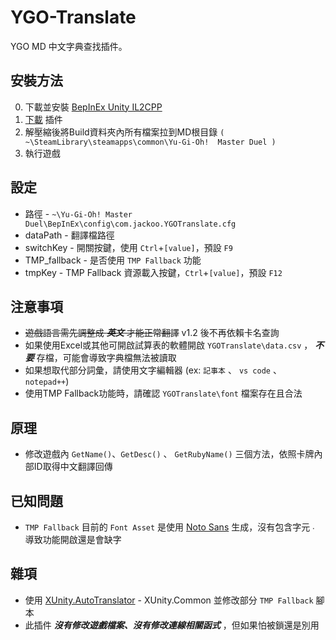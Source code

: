 # YGO-Translate
YGO MD 中文字典查找插件。

## 安裝方法
0. 下載並安裝 [BepInEx Unity IL2CPP](https://builds.bepinex.dev/projects/bepinex_be)
1. [下載](https://github.com/JacKooDesu/YGO-Translate/releases) 插件
2. 解壓縮後將Build資料夾內所有檔案拉到MD根目錄 `( ~\SteamLibrary\steamapps\common\Yu-Gi-Oh!  Master Duel )`
3. 執行遊戲

## 設定

- 路徑 - `~\Yu-Gi-Oh! Master Duel\BepInEx\config\com.jackoo.YGOTranslate.cfg` 
- dataPath - 翻譯檔路徑
- switchKey - 開關按鍵，使用 `Ctrl`+`[value]`，預設 `F9`
- TMP_fallback - 是否使用 `TMP Fallback` 功能
- tmpKey - TMP Fallback 資源載入按鍵，`Ctrl`+`[value]`，預設 `F12`

## 注意事項
- ~~遊戲語言需先調整成 ***英文*** 才能正常翻譯~~ v1.2 後不再依賴卡名查詢
- 如果使用Excel或其他可開啟試算表的軟體開啟 `YGOTranslate\data.csv` ， ***不要*** 存檔，可能會導致字典檔無法被讀取
- 如果想取代部分詞彙，請使用文字編輯器 (ex: `記事本` 、 `vs code` 、 `notepad++`)
- 使用TMP Fallback功能時，請確認 `YGOTranslate\font` 檔案存在且合法

## 原理
- 修改遊戲內 `GetName()`、`GetDesc()` 、 `GetRubyName()` 三個方法，依照卡牌內部ID取得中文翻譯回傳

## 已知問題
- `TMP Fallback` 目前的 `Font Asset` 是使用 [Noto Sans](https://fonts.google.com/noto/specimen/Noto+Sans+TC) 生成，沒有包含字元 `‧` 導致功能開啟還是會缺字

## 雜項
- 使用 [XUnity.AutoTranslator](https://github.com/bbepis/XUnity.AutoTranslator) - XUnity.Common 並修改部分 `TMP Fallback` 腳本
- 此插件 ***沒有修改遊戲檔案、沒有修改連線相關函式*** ，但如果怕被鎖還是別用
